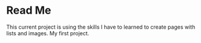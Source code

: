 # Read Me
This current project is using the skills I have to learned to create pages with lists and images. My first project.